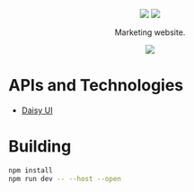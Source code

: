 <div align="center">
  <p>
    <a href="https://github.com/gpt32/application/releases/latest/download/gpt32.exe"><img src="https://img.shields.io/github/v/release/gpt32/application?sort=semver&style=for-the-badge&logo=github&label=Download%20Exe" /></a>
    <a href="https://github.com/GPT32/application/milestones"><img src="https://img.shields.io/badge/view_the-roadmap-blue?style=for-the-badge&logo=rocket&logoColor=white" /></a>
  </p>
  <p>Marketing website.</p>
  <img src="https://raw.githubusercontent.com/GPT32/.github/refs/heads/main/assets/demo.gif" />
</div>

# APIs and Technologies

- [Daisy UI](https://daisyui.com/)

# Building

```bash
npm install
npm run dev -- --host --open
```
